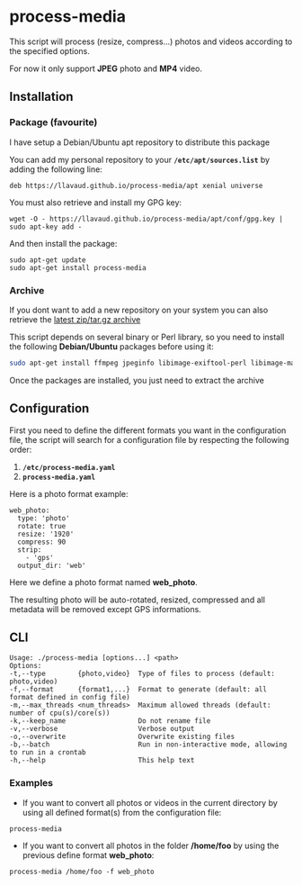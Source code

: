 # process-media

This script will process (resize, compress...) photos and videos according to the specified options.

For now it only support **JPEG** photo and **MP4** video.

## Installation

### Package (favourite)

I have setup a Debian/Ubuntu apt repository to distribute this package

You can add my personal repository to your **`/etc/apt/sources.list`** by adding the following line:

`deb https://llavaud.github.io/process-media/apt xenial universe`

You must also retrieve and install my GPG key:

`wget -O - https://llavaud.github.io/process-media/apt/conf/gpg.key | sudo apt-key add -`

And then install the package:

```
sudo apt-get update
sudo apt-get install process-media
```

### Archive

If you dont want to add a new repository on your system you can also retrieve the [latest zip/tar.gz archive](https://github.com/llavaud/process-media/releases/latest)

This script depends on several binary or Perl library, so you need to install the following **Debian/Ubuntu** packages before using it:

```bash
sudo apt-get install ffmpeg jpeginfo libimage-exiftool-perl libimage-magick-perl libmime-types-perl libsys-cpu-perl libterm-readkey-perl
```

Once the packages are installed, you just need to extract the archive

## Configuration

First you need to define the different formats you want in the configuration file, the script will search for a configuration file by respecting the following order:

1. **`/etc/process-media.yaml`**
2. **`process-media.yaml`**

Here is a photo format example:

```
web_photo:
  type: 'photo'
  rotate: true
  resize: '1920'
  compress: 90
  strip:
    - 'gps'
  output_dir: 'web'
```

Here we define a photo format named **web_photo**.

The resulting photo will be auto-rotated, resized, compressed and all metadata will be removed except GPS informations.

## CLI

```
Usage: ./process-media [options...] <path>
Options:
-t,--type        {photo,video}	Type of files to process (default: photo,video)
-f,--format      {format1,...}	Format to generate (default: all format defined in config file)
-m,--max_threads <num_threads>	Maximum allowed threads (default: number of cpu(s)/core(s))
-k,--keep_name                  Do not rename file
-v,--verbose                    Verbose output
-o,--overwrite                  Overwrite existing files
-b,--batch                      Run in non-interactive mode, allowing to run in a crontab
-h,--help                       This help text
```

### Examples

* If you want to convert all photos or videos in the current directory by using all defined format(s) from the configuration file:

`process-media`

* If you want to convert all photos in the folder **/home/foo** by using the previous define format **web_photo**:

`process-media /home/foo -f web_photo`
